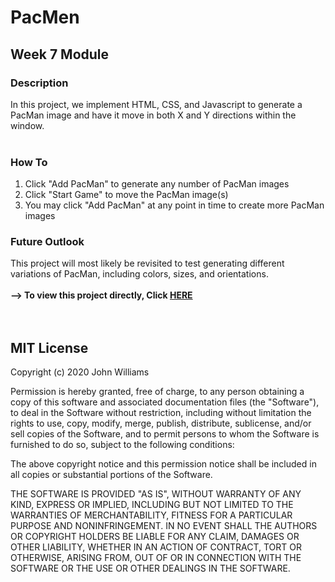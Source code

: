 # PacMen
## Week 7 Module

### Description
In this project, we implement HTML, CSS, and Javascript to generate a PacMan image and have it move in both X and Y directions within the window.
<br>
<br>

### How To
1. Click "Add PacMan" to generate any number of PacMan images
2. Click "Start Game" to move the PacMan image(s)
3. You may click "Add PacMan" at any point in time to create more PacMan images

### Future Outlook
This project will most likely be revisited to test generating different variations of PacMan, including colors, sizes, and orientations.
<br>
<br>
<b> --> To view this project directly, Click <a href="https://jibang92.github.io/Profile/PacMen/index.html">HERE</a></b>
<br>
<br>
<br>

## MIT License

Copyright (c) 2020 John Williams

Permission is hereby granted, free of charge, to any person obtaining a copy
of this software and associated documentation files (the "Software"), to deal
in the Software without restriction, including without limitation the rights
to use, copy, modify, merge, publish, distribute, sublicense, and/or sell
copies of the Software, and to permit persons to whom the Software is
furnished to do so, subject to the following conditions:

The above copyright notice and this permission notice shall be included in all
copies or substantial portions of the Software.

THE SOFTWARE IS PROVIDED "AS IS", WITHOUT WARRANTY OF ANY KIND, EXPRESS OR
IMPLIED, INCLUDING BUT NOT LIMITED TO THE WARRANTIES OF MERCHANTABILITY,
FITNESS FOR A PARTICULAR PURPOSE AND NONINFRINGEMENT. IN NO EVENT SHALL THE
AUTHORS OR COPYRIGHT HOLDERS BE LIABLE FOR ANY CLAIM, DAMAGES OR OTHER
LIABILITY, WHETHER IN AN ACTION OF CONTRACT, TORT OR OTHERWISE, ARISING FROM,
OUT OF OR IN CONNECTION WITH THE SOFTWARE OR THE USE OR OTHER DEALINGS IN THE
SOFTWARE.
